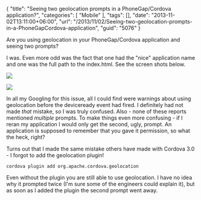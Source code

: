 {
	"title": "Seeing two geolocation prompts in a PhoneGap/Cordova application?",
	"categories": [
		"Mobile"
	],
	"tags": [],
	"date": "2013-11-02T13:11:00+06:00",
	"url": "/2013/11/02/Seeing-two-geolocation-prompts-in-a-PhoneGapCordova-application",
	"guid": "5076"
}

<p>
Are you using geolocation in your PhoneGap/Cordova application and seeing two prompts?
</p>
<!--more-->
<p>
I was. Even more odd was the fact that one had the "nice" application name and one was the full path to the index.html. See the screen shots below.
</p>

<p>
<img src="https://static.raymondcamden.com/images/good.png" />
</p>

<p>
<img src="https://static.raymondcamden.com/images/bad.png" />
</p>

<p>
In all my Googling for this issue, all I could find were warnings about using geolocation before the deviceready event had fired. I definitely had not made <i>that</i> mistake, so I was truly confused. Also - none of these reports mentioned <i>multiple</i> prompts. To make things even more confusing - if I reran my application I would only get the second, ugly, prompt. An application is supposed to remember that you gave it permission, so what the heck, right?
</p>

<p>
Turns out that I made the same mistake others have made with Cordova 3.0 - I forgot to add the geolocation plugin!
</p>

<pre><code class="language-markup">cordova plugin add org.apache.cordova.geolocation</code></pre>

Even without the plugin you are still able to use geolocation. I have no idea why it prompted twice (I'm sure some of the engineers could explain it), but as soon as I added the plugin the second prompt went away.